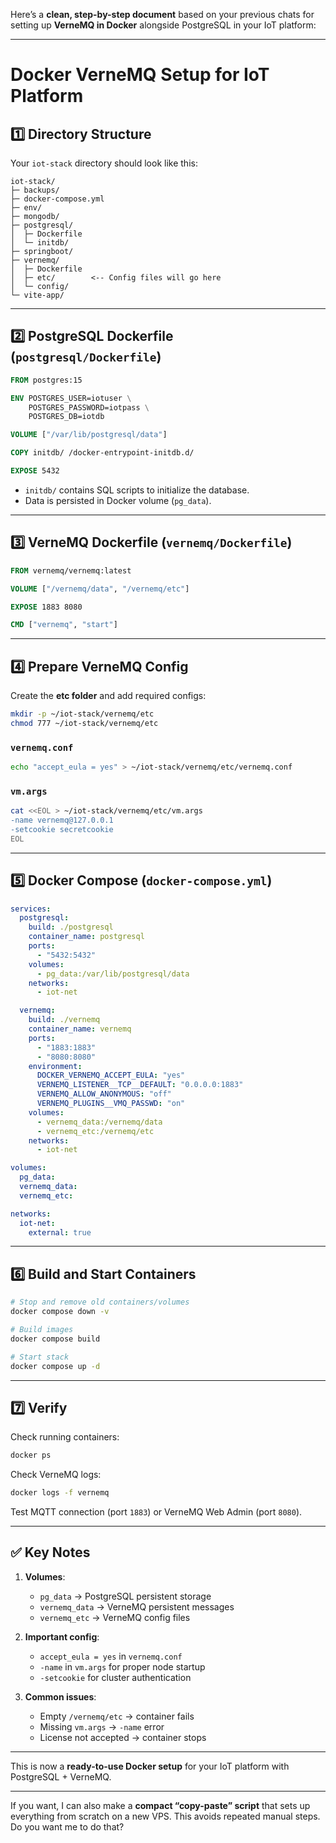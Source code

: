 Here’s a **clean, step-by-step document** based on your previous chats for setting up **VerneMQ in Docker** alongside PostgreSQL in your IoT platform:

---

# Docker VerneMQ Setup for IoT Platform

## 1️⃣ Directory Structure

Your `iot-stack` directory should look like this:

```
iot-stack/
├─ backups/
├─ docker-compose.yml
├─ env/
├─ mongodb/
├─ postgresql/
│  ├─ Dockerfile
│  └─ initdb/
├─ springboot/
├─ vernemq/
│  ├─ Dockerfile
│  ├─ etc/        <-- Config files will go here
│  └─ config/
└─ vite-app/
```

---

## 2️⃣ PostgreSQL Dockerfile (`postgresql/Dockerfile`)

```dockerfile
FROM postgres:15

ENV POSTGRES_USER=iotuser \
    POSTGRES_PASSWORD=iotpass \
    POSTGRES_DB=iotdb

VOLUME ["/var/lib/postgresql/data"]

COPY initdb/ /docker-entrypoint-initdb.d/

EXPOSE 5432
```

* `initdb/` contains SQL scripts to initialize the database.
* Data is persisted in Docker volume (`pg_data`).

---

## 3️⃣ VerneMQ Dockerfile (`vernemq/Dockerfile`)

```dockerfile
FROM vernemq/vernemq:latest

VOLUME ["/vernemq/data", "/vernemq/etc"]

EXPOSE 1883 8080

CMD ["vernemq", "start"]
```

---

## 4️⃣ Prepare VerneMQ Config

Create the **etc folder** and add required configs:

```bash
mkdir -p ~/iot-stack/vernemq/etc
chmod 777 ~/iot-stack/vernemq/etc
```

### `vernemq.conf`

```bash
echo "accept_eula = yes" > ~/iot-stack/vernemq/etc/vernemq.conf
```

### `vm.args`

```bash
cat <<EOL > ~/iot-stack/vernemq/etc/vm.args
-name vernemq@127.0.0.1
-setcookie secretcookie
EOL
```

---

## 5️⃣ Docker Compose (`docker-compose.yml`)

```yaml
services:
  postgresql:
    build: ./postgresql
    container_name: postgresql
    ports:
      - "5432:5432"
    volumes:
      - pg_data:/var/lib/postgresql/data
    networks:
      - iot-net

  vernemq:
    build: ./vernemq
    container_name: vernemq
    ports:
      - "1883:1883"
      - "8080:8080"
    environment:
      DOCKER_VERNEMQ_ACCEPT_EULA: "yes"
      VERNEMQ_LISTENER__TCP__DEFAULT: "0.0.0.0:1883"
      VERNEMQ_ALLOW_ANONYMOUS: "off"
      VERNEMQ_PLUGINS__VMQ_PASSWD: "on"
    volumes:
      - vernemq_data:/vernemq/data
      - vernemq_etc:/vernemq/etc
    networks:
      - iot-net

volumes:
  pg_data:
  vernemq_data:
  vernemq_etc:

networks:
  iot-net:
    external: true
```

---

## 6️⃣ Build and Start Containers

```bash
# Stop and remove old containers/volumes
docker compose down -v

# Build images
docker compose build

# Start stack
docker compose up -d
```

---

## 7️⃣ Verify

Check running containers:

```bash
docker ps
```

Check VerneMQ logs:

```bash
docker logs -f vernemq
```

Test MQTT connection (port `1883`) or VerneMQ Web Admin (port `8080`).

---

## ✅ Key Notes

1. **Volumes**:

   * `pg_data` → PostgreSQL persistent storage
   * `vernemq_data` → VerneMQ persistent messages
   * `vernemq_etc` → VerneMQ config files

2. **Important config**:

   * `accept_eula = yes` in `vernemq.conf`
   * `-name` in `vm.args` for proper node startup
   * `-setcookie` for cluster authentication

3. **Common issues**:

   * Empty `/vernemq/etc` → container fails
   * Missing `vm.args` → `-name` error
   * License not accepted → container stops

---

This is now a **ready-to-use Docker setup** for your IoT platform with PostgreSQL + VerneMQ.

---

If you want, I can also make a **compact “copy-paste” script** that sets up everything from scratch on a new VPS. This avoids repeated manual steps. Do you want me to do that?
